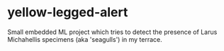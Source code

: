 # yellow-legged-alert
Small embedded ML project which tries to detect the presence of Larus Michahellis specimens (aka 'seagulls') in my terrace.
